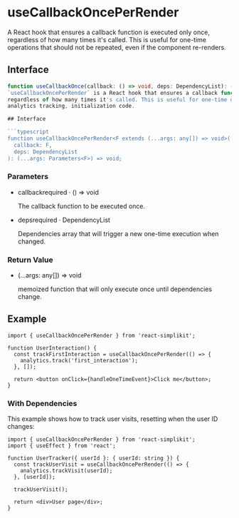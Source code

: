# useCallbackOncePerRender

A React hook that ensures a callback function is executed only once, regardless of how many times it's called. This is useful for one-time operations that should not be repeated, even if the component re-renders.

## Interface

````ts
function useCallbackOnce(callback: () => void, deps: DependencyList): (...args: any[]) => void;
`useCallbackOncePerRender` is a React hook that ensures a callback function is executed only once,
regardless of how many times it's called. This is useful for one-time operations like
analytics tracking, initialization code.

## Interface

```typescript
function useCallbackOncePerRender<F extends (...args: any[]) => void>(
  callback: F,
  deps: DependencyList
): (...args: Parameters<F>) => void;
````

### Parameters

<ul class="post-parameters-ul">
  <li class="post-parameters-li post-parameters-li-root">
    <span class="post-parameters--name">callback</span
    ><span class="post-parameters--required">required</span> ·
    <span class="post-parameters--type">() =&gt; void</span>
    <br />
    <p class="post-parameters--description">
      The callback function to be executed once.
    </p>
  </li>
</ul>
<ul class="post-parameters-ul">
  <li class="post-parameters-li post-parameters-li-root">
    <span class="post-parameters--name">deps</span
    ><span class="post-parameters--required">required</span> ·
    <span class="post-parameters--type">DependencyList</span>
    <br />
    <p class="post-parameters--description">
      Dependencies array that will trigger a new one-time execution when
      changed.
    </p>
  </li>
</ul>

### Return Value

<ul class="post-parameters-ul">
  <li class="post-parameters-li post-parameters-li-root">
    <span class="post-parameters--name"></span
    ><span class="post-parameters--type">(...args: any[]) =&gt; void</span>
    <br />
    <p class="post-parameters--description">
      memoized function that will only execute once until dependencies change.
    </p>
  </li>
</ul>

## Example

```tsx
import { useCallbackOncePerRender } from 'react-simplikit';

function UserInteraction() {
  const trackFirstInteraction = useCallbackOncePerRender(() => {
    analytics.track('first_interaction');
  }, []);

  return <button onClick={handleOneTimeEvent}>Click me</button>;
}
```

### With Dependencies

This example shows how to track user visits, resetting when the user ID changes:

```tsx
import { useCallbackOncePerRender } from 'react-simplikit';
import { useEffect } from 'react';

function UserTracker({ userId }: { userId: string }) {
  const trackUserVisit = useCallbackOncePerRender(() => {
    analytics.trackVisit(userId);
  }, [userId]);

  trackUserVisit();

  return <div>User page</div>;
}
```
